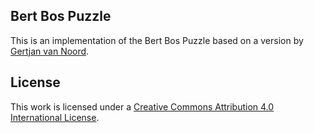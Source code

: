 ## Bert Bos Puzzle

This is an implementation of the Bert Bos Puzzle based on
a version by [Gertjan van Noord](http://www.let.rug.nl/vannoord/).

## License

This work is licensed under a [Creative Commons Attribution
4.0 International License](https://creativecommons.org/licenses/by/4.0/).
